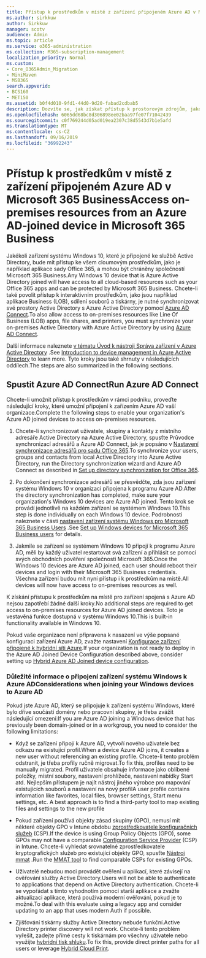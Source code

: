 ```yaml
---
title: Přístup k prostředkům v místě z zařízení připojeném Azure AD v Microsoft 365 Business
ms.author: sirkkuw
author: Sirkkuw
manager: scotv
audience: Admin
ms.topic: article
ms.service: o365-administration
ms.collection: M365-subscription-management
localization_priority: Normal
ms.custom:
- Core_O365Admin_Migration
- MiniMaven
- MSB365
search.appverid:
- BCS160
- MET150
ms.assetid: b0f4d010-9fd1-44d0-9d20-fabad2cdbab5
description: Dozvíte se, jak získat přístup k prostorovým zdrojům, jako jsou například aplikace Business Apps, sdílení souborů a tiskárny z Azure Active Directory do zařízení Windows 10.
ms.openlocfilehash: 6065dd68bc8d306898ee02baa97fe07f71042439
ms.sourcegitcommit: c0f769244d05ad019ea2307c38d5543d7b1e5afd
ms.translationtype: MT
ms.contentlocale: cs-CZ
ms.lasthandoff: 09/16/2019
ms.locfileid: "36992243"
---
```

# <a name="access-on-premises-resources-from-an-azure-ad-joined-device-in-microsoft-365-business"></a><span data-ttu-id="ea2a5-103">Přístup k prostředkům v místě z zařízení připojeném Azure AD v Microsoft 365 Business</span><span class="sxs-lookup"><span data-stu-id="ea2a5-103">Access on-premises resources from an Azure AD-joined device in Microsoft 365 Business</span></span>

<span data-ttu-id="ea2a5-104">Jakékoli zařízení systému Windows 10, které je připojené ke službě Active Directory, bude mít přístup ke všem cloumovým prostředkům, jako je například aplikace sady Office 365, a mohou být chráněny společností Microsoft 365 Business.</span><span class="sxs-lookup"><span data-stu-id="ea2a5-104">Any Windows 10 device that is Azure Active Directory joined will have access to all cloud-based resources such as your Office 365 apps and can be protected by Microsoft 365 Business.</span></span> <span data-ttu-id="ea2a5-105">Chcete-li také povolit přístup k interaktivním prostředkům, jako jsou například aplikace Business (LOB), sdílení souborů a tiskárny, je nutné synchronizovat své prostory Active Directory s Azure Active Directory pomocí [Azure AD Connect](https://docs.microsoft.com/en-us/azure/active-directory/connect/active-directory-aadconnect).</span><span class="sxs-lookup"><span data-stu-id="ea2a5-105">To also allow access to on-premises resources like Line Of Business (LOB) apps, file shares, and printers, you must synchronize your on-premises Active Directory with Azure Active Directory by using [Azure AD Connect](https://docs.microsoft.com/en-us/azure/active-directory/connect/active-directory-aadconnect).</span></span> 

<span data-ttu-id="ea2a5-106">Další informace naleznete [v tématu Úvod k nástroji Správa zařízení v Azure Active Directory](https://docs.microsoft.com/en-us/azure/active-directory/device-management-introduction) .</span><span class="sxs-lookup"><span data-stu-id="ea2a5-106">See [Introduction to device management in Azure Active Directory](https://docs.microsoft.com/en-us/azure/active-directory/device-management-introduction) to learn more.</span></span>
<span data-ttu-id="ea2a5-107">Tyto kroky jsou také shrnuty v následujících oddílech.</span><span class="sxs-lookup"><span data-stu-id="ea2a5-107">The steps are also summarized in the following sections.</span></span>

## <a name="run-azure-ad-connect"></a><span data-ttu-id="ea2a5-108">Spustit Azure AD Connect</span><span class="sxs-lookup"><span data-stu-id="ea2a5-108">Run Azure AD Connect</span></span>

<span data-ttu-id="ea2a5-109">Chcete-li umožnit přístup k prostředkům v rámci podniku, proveďte následující kroky, které umožní připojení k zařízením Azure AD vaší organizace.</span><span class="sxs-lookup"><span data-stu-id="ea2a5-109">Complete the following steps to enable your organization's Azure AD joined devices to access on-premises resources.</span></span>
  
1. <span data-ttu-id="ea2a5-110">Chcete-li synchronizovat uživatele, skupiny a kontakty z místního adresáře Active Directory na Azure Active Directory, spusťte Průvodce synchronizací adresářů a Azure AD Connect, jak je popsáno v [Nastavení synchronizace adresářů pro sadu Office 365](https://support.office.com/article/1b3b5318-6977-42ed-b5c7-96fa74b08846).</span><span class="sxs-lookup"><span data-stu-id="ea2a5-110">To synchronize your users, groups and contacts from local Active Directory into Azure Active Directory, run the Directory synchronization wizard and Azure AD Connect as described in [Set up directory synchronization for Office 365](https://support.office.com/article/1b3b5318-6977-42ed-b5c7-96fa74b08846).</span></span>
    
2. <span data-ttu-id="ea2a5-111">Po dokončení synchronizace adresářů se přesvědčte, zda jsou zařízení systému Windows 10 v organizaci připojena k programu Azure AD.</span><span class="sxs-lookup"><span data-stu-id="ea2a5-111">After the directory synchronization has completed, make sure your organization's Windows 10 devices are Azure AD joined.</span></span> <span data-ttu-id="ea2a5-112">Tento krok se provádí jednotlivě na každém zařízení se systémem Windows 10.</span><span class="sxs-lookup"><span data-stu-id="ea2a5-112">This step is done individually on each Windows 10 device.</span></span> <span data-ttu-id="ea2a5-113">Podrobnosti naleznete v části [nastavení zařízení systému Windows pro Microsoft 365 Business Users](set-up-windows-devices.md) .</span><span class="sxs-lookup"><span data-stu-id="ea2a5-113">See [Set up Windows devices for Microsoft 365 Business users](set-up-windows-devices.md) for details.</span></span> 
    
3. <span data-ttu-id="ea2a5-114">Jakmile se zařízení se systémem Windows 10 připojí k programu Azure AD, měli by každý uživatel restartovat svá zařízení a přihlásit se pomocí svých obchodních pověření společnosti Microsoft 365.</span><span class="sxs-lookup"><span data-stu-id="ea2a5-114">Once the Windows 10 devices are Azure AD joined, each user should reboot their devices and login with their Microsoft 365 Business credentials.</span></span> <span data-ttu-id="ea2a5-115">Všechna zařízení budou mít nyní přístup i k prostředkům na místě.</span><span class="sxs-lookup"><span data-stu-id="ea2a5-115">All devices will now have access to on-premises resources as well.</span></span>
    
<span data-ttu-id="ea2a5-116">K získání přístupu k prostředkům na místě pro zařízení spojená s Azure AD nejsou zapotřebí žádné další kroky.</span><span class="sxs-lookup"><span data-stu-id="ea2a5-116">No additional steps are required to get access to on-premises resources for Azure AD joined devices.</span></span> <span data-ttu-id="ea2a5-117">Toto je vestavěná funkce dostupná v systému Windows 10.</span><span class="sxs-lookup"><span data-stu-id="ea2a5-117">This is built-in functionality available in Windows 10.</span></span> 
  
<span data-ttu-id="ea2a5-118">Pokud vaše organizace není připravena k nasazení ve výše popsané konfiguraci zařízení Azure AD, zvažte nastavení [Konfigurace zařízení připojené k hybridní síti Azure](manage-windows-devices.md).</span><span class="sxs-lookup"><span data-stu-id="ea2a5-118">If your organization is not ready to deploy in the Azure AD Joined Device Configuration described above, consider setting up [Hybrid Azure AD Joined device configuration](manage-windows-devices.md).</span></span>
  
### <a name="considerations-when-joining-your-windows-devices-to-azure-ad"></a><span data-ttu-id="ea2a5-119">Důležité informace o připojení zařízení systému Windows k Azure AD</span><span class="sxs-lookup"><span data-stu-id="ea2a5-119">Considerations when joining your Windows devices to Azure AD</span></span>

<span data-ttu-id="ea2a5-120">Pokud jste Azure AD, který se připojuje k zařízení systému Windows, které bylo dříve součástí domény nebo pracovní skupiny, je třeba zvážit následující omezení:</span><span class="sxs-lookup"><span data-stu-id="ea2a5-120">If you are Azure AD joining a Windows device that has previously been domain-joined or in a workgroup, you need to consider the following limitations:</span></span>
  
- <span data-ttu-id="ea2a5-121">Když se zařízení připojí k Azure AD, vytvoří nového uživatele bez odkazu na existující profil.</span><span class="sxs-lookup"><span data-stu-id="ea2a5-121">When a device Azure AD joins, it creates a new user without referencing an existing profile.</span></span> <span data-ttu-id="ea2a5-122">Chcete-li tento problém odstranit, je třeba profily ručně migrovat.</span><span class="sxs-lookup"><span data-stu-id="ea2a5-122">To fix this, profiles need to be manually migrated.</span></span> <span data-ttu-id="ea2a5-123">Profil uživatele obsahuje informace jako oblíbené položky, místní soubory, nastavení prohlížeče, nastavení nabídky Start atd. Nejlepším přístupem je najít nástroj jiného výrobce pro mapování existujících souborů a nastavení na nový profil</span><span class="sxs-lookup"><span data-stu-id="ea2a5-123">A user profile contains information like favorites, local files, browser settings, Start menu settings, etc. A best approach is to find a third-party tool to map existing files and settings to the new profile</span></span>

- <span data-ttu-id="ea2a5-124">Pokud zařízení používá objekty zásad skupiny (GPO), nemusí mít některé objekty GPO v Intune obdobu [zprostředkovatele konfiguračních služeb](https://docs.microsoft.com/windows/configuration/provisioning-packages/how-it-pros-can-use-configuration-service-providers) (CSP).</span><span class="sxs-lookup"><span data-stu-id="ea2a5-124">If the device is using Group Policy Objects (GPO), some GPOs may not have a comparable [Configuration Service Provider](https://docs.microsoft.com/windows/configuration/provisioning-packages/how-it-pros-can-use-configuration-service-providers) (CSP) in Intune.</span></span> <span data-ttu-id="ea2a5-125">Chcete-li vyhledat srovnatelné zprostředkovatele kryptografických služeb pro existující objekty GPO, spusťte [Nástroj mmat](https://www.microsoft.com/download/details.aspx?id=45520) .</span><span class="sxs-lookup"><span data-stu-id="ea2a5-125">Run the [MMAT tool](https://www.microsoft.com/download/details.aspx?id=45520) to find comparable CSPs for existing GPOs.</span></span>

- <span data-ttu-id="ea2a5-126">Uživatelé nebudou moci provádět ověření u aplikací, které závisejí na ověřování služby Active Directory.</span><span class="sxs-lookup"><span data-stu-id="ea2a5-126">Users will not be able to authenticate to applications that depend on Active Directory authentication.</span></span> <span data-ttu-id="ea2a5-127">Chcete-li se vypořádat s tímto vyhodnotím pomocí starší aplikace a zvažte aktualizaci aplikace, která používá moderní ověřování, pokud je to možné.</span><span class="sxs-lookup"><span data-stu-id="ea2a5-127">To deal with this evaluate using a legacy app and consider updating to an app that uses modern Auth if possible.</span></span>

- <span data-ttu-id="ea2a5-128">Zjišťování tiskárny služby Active Directory nebude funkční.</span><span class="sxs-lookup"><span data-stu-id="ea2a5-128">Active Directory printer discovery will not work.</span></span> <span data-ttu-id="ea2a5-129">Chcete-li tento problém vyřešit, zadejte přímé cesty k tiskárnám pro všechny uživatele nebo využijte [hybridní tisk shluku](https://docs.microsoft.com/windows-server/administration/hybrid-cloud-print/hybrid-cloud-print-deploy).</span><span class="sxs-lookup"><span data-stu-id="ea2a5-129">To fix this, provide direct printer paths for all users or leverage [Hybrid Cloud Print](https://docs.microsoft.com/windows-server/administration/hybrid-cloud-print/hybrid-cloud-print-deploy).</span></span>
